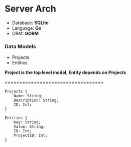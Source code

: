 # Server Arch

* Database: **SQLite**
* Language: **Go**
* ORM: **GORM**

### Data Models

* Projects
* Entities

**Project is the top level model, Entity depends on Projects**

==================================

```
Projects {
    Name: String;
    Description: String;
    ID: Int;
}
```

```
Entities {
    Key: String;
    Value: String;
    ID: Int;
    ProjectID: Int;
}
```